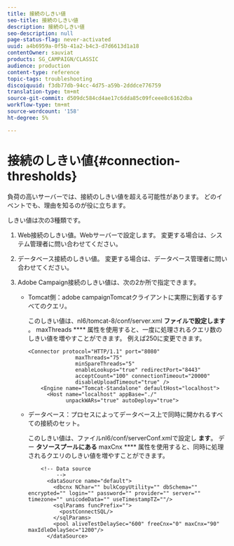 ```yaml
---
title: 接続のしきい値
seo-title: 接続のしきい値
description: 接続のしきい値
seo-description: null
page-status-flag: never-activated
uuid: a4b6959a-0f5b-41a2-b4c3-d7d6613d1a18
contentOwner: sauviat
products: SG_CAMPAIGN/CLASSIC
audience: production
content-type: reference
topic-tags: troubleshooting
discoiquuid: f3db77db-94cc-4d75-a59b-2dddce776759
translation-type: tm+mt
source-git-commit: d509dc584cd4ae17c6dda85c09fceee8c6162dba
workflow-type: tm+mt
source-wordcount: '158'
ht-degree: 5%

---
```



# 接続のしきい値{#connection-thresholds}

負荷の高いサーバーでは、接続のしきい値を超える可能性があります。 どのイベントでも、理由を知るのが役に立ちます。

しきい値は次の3種類です。

1. Web接続のしきい値。Webサーバーで設定します。 変更する場合は、システム管理者に問い合わせてください。
1. データベース接続のしきい値。 変更する場合は、データベース管理者に問い合わせてください。
1. Adobe Campaign接続のしきい値は、次の2か所で指定できます。

   * Tomcat側：adobe campaignTomcatクライアントに実際に到着するすべてのクエリ。

      このしきい値は、nl6/tomcat-8/conf/server.xml **ファイルで設定します** 。 maxThreads **** 属性を使用すると、一度に処理されるクエリ数のしきい値を増やすことができます。 例えば250に変更できます。

      ```
      <Connector protocol="HTTP/1.1" port="8080"
                     maxThreads="75"
                     minSpareThreads="5"
                     enableLookups="true" redirectPort="8443"
                     acceptCount="100" connectionTimeout="20000"
                     disableUploadTimeout="true" />
          <Engine name="Tomcat-Standalone" defaultHost="localhost">
            <Host name="localhost" appBase="./"
                  unpackWARs="true" autoDeploy="true">
      ```

   * データベース：プロセスによってデータベース上で同時に開かれるすべての接続のセット。

      このしきい値は、ファイルnl6/conf/serverConf.xmlで設定し **ます**。 デー **タソースプールにある** maxCnx **** 属性を使用すると、同時に処理されるクエリのしきい値を増やすことができます。

      ```
          <!-- Data source
               -->
            <dataSource name="default">
              <dbcnx NChar="" bulkCopyUtility="" dbSchema="" encrypted="" login="" password="" provider="" server="" timezone="" unicodeData="" useTimestampTZ=""/>
              <sqlParams funcPrefix="">
                <postConnectSQL/>
              </sqlParams>
              <pool aliveTestDelaySec="600" freeCnx="0" maxCnx="90" maxIdleDelaySec="1200"/>
            </dataSource>
      ```

